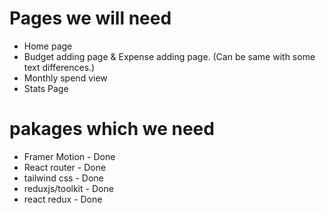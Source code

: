 # Pages we will need

- Home page
- Budget adding page & Expense adding page. (Can be same with some text differences.)
- Monthly spend view
- Stats Page

# pakages which we need

- Framer Motion - Done
- React router - Done
- tailwind css - Done
- reduxjs/toolkit - Done
- react redux - Done